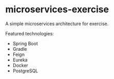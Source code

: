 # microservices-exercise

A simple microservices architecture for exercise.

Featured technologies:

- Spring Boot
- Gradle
- Feign
- Eureka
- Docker
- PostgreSQL
